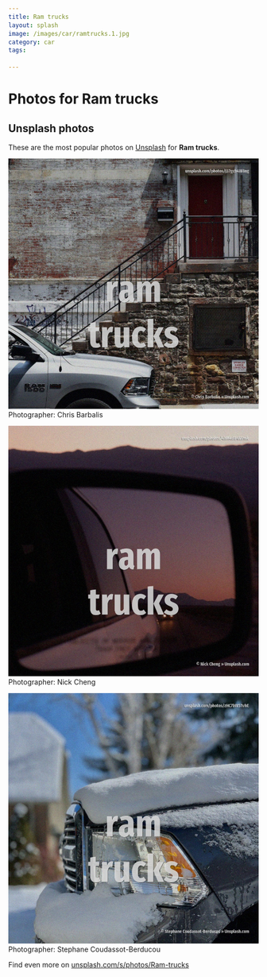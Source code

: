 ```yaml
---
title: Ram trucks
layout: splash
image: /images/car/ramtrucks.1.jpg
category: car
tags:

---
```

# Photos for Ram trucks
 
## Unsplash photos
These are the most popular photos on [Unsplash](https://unsplash.com) for **Ram trucks**.
 
![Ram trucks](/images/car/ramtrucks.1.jpg)
Photographer:  Chris Barbalis
 
![Ram trucks](/images/car/ramtrucks.2.jpg)
Photographer:  Nick Cheng
 
![Ram trucks](/images/car/ramtrucks.3.jpg)
Photographer:  Stephane Coudassot-Berducou
 
Find even more on [unsplash.com/s/photos/Ram-trucks](https://unsplash.com/s/photos/Ram-trucks)
 
